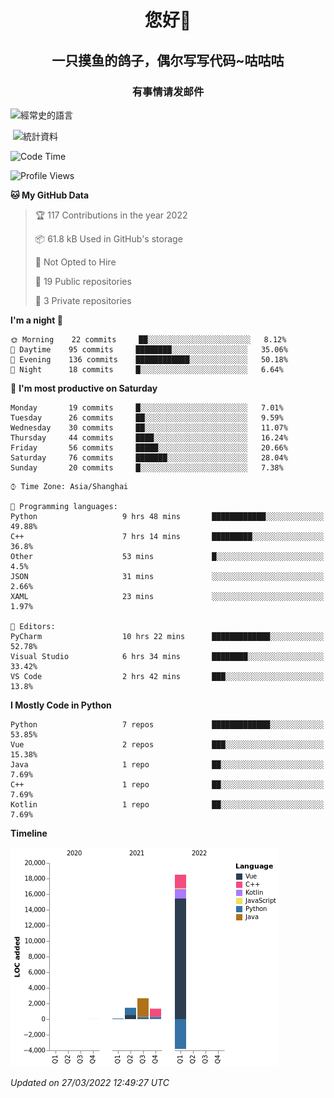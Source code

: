 

<!--
**kitUIN/kitUIN** is a ✨ _special_ ✨ repository because its `README.md` (this file) appears on your GitHub profile.

Here are some ideas to get you started:

- 🔭 I’m currently working on ...
- 🌱 I’m currently learning ...
- 👯 I’m looking to collaborate on ...
- 🤔 I’m looking for help with ...
- 💬 Ask me about ...
- 📫 How to reach me: ...
- 😄 Pronouns: ...
- ⚡ Fun fact: ...
-->
<h1 align="center">您好👋</h1>
<h2 align="center">一只摸鱼的鸽子，偶尔写写代码~咕咕咕</h2>
<h3 align="center">有事情请发邮件</h3>



<p><img align="center" src="https://github-readme-stats.vercel.app/api/top-langs?username=kitUIN&show_icons=true&theme=gruvbox&locale=cn&layout=compact" alt="經常史的語言" /></p>

<p>&nbsp;<img align="center" src="https://github-readme-stats.vercel.app/api?username=kitUIN&show_icons=true&theme=gruvbox&locale=cn" alt="統計資料" /></p>


<!--START_SECTION:waka-->
![Code Time](http://img.shields.io/badge/Code%20Time-463%20hrs%2044%20mins-blue)

![Profile Views](http://img.shields.io/badge/Profile%20Views-58-blue)

**🐱 My GitHub Data** 

> 🏆 117 Contributions in the year 2022
 > 
> 📦 61.8 kB Used in GitHub's storage 
 > 
> 🚫 Not Opted to Hire
 > 
> 📜 19 Public repositories 
 > 
> 🔑 3 Private repositories  
 > 
**I'm a night 🦉** 

```text
🌞 Morning    22 commits     ██░░░░░░░░░░░░░░░░░░░░░░░   8.12% 
🌆 Daytime    95 commits     ████████░░░░░░░░░░░░░░░░░   35.06% 
🌃 Evening    136 commits    ████████████░░░░░░░░░░░░░   50.18% 
🌙 Night      18 commits     █░░░░░░░░░░░░░░░░░░░░░░░░   6.64%

```
📅 **I'm most productive on Saturday** 

```text
Monday       19 commits     █░░░░░░░░░░░░░░░░░░░░░░░░   7.01% 
Tuesday      26 commits     ██░░░░░░░░░░░░░░░░░░░░░░░   9.59% 
Wednesday    30 commits     ██░░░░░░░░░░░░░░░░░░░░░░░   11.07% 
Thursday     44 commits     ████░░░░░░░░░░░░░░░░░░░░░   16.24% 
Friday       56 commits     █████░░░░░░░░░░░░░░░░░░░░   20.66% 
Saturday     76 commits     ███████░░░░░░░░░░░░░░░░░░   28.04% 
Sunday       20 commits     █░░░░░░░░░░░░░░░░░░░░░░░░   7.38%

```


```text
⌚︎ Time Zone: Asia/Shanghai

💬 Programming languages: 
Python                   9 hrs 48 mins       ████████████░░░░░░░░░░░░░   49.88% 
C++                      7 hrs 14 mins       █████████░░░░░░░░░░░░░░░░   36.8% 
Other                    53 mins             █░░░░░░░░░░░░░░░░░░░░░░░░   4.5% 
JSON                     31 mins             ░░░░░░░░░░░░░░░░░░░░░░░░░   2.66% 
XAML                     23 mins             ░░░░░░░░░░░░░░░░░░░░░░░░░   1.97%

📝 Editors: 
PyCharm                  10 hrs 22 mins      █████████████░░░░░░░░░░░░   52.78% 
Visual Studio            6 hrs 34 mins       ████████░░░░░░░░░░░░░░░░░   33.42% 
VS Code                  2 hrs 42 mins       ███░░░░░░░░░░░░░░░░░░░░░░   13.8%

```

**I Mostly Code in Python** 

```text
Python                   7 repos             █████████████░░░░░░░░░░░░   53.85% 
Vue                      2 repos             ███░░░░░░░░░░░░░░░░░░░░░░   15.38% 
Java                     1 repo              ██░░░░░░░░░░░░░░░░░░░░░░░   7.69% 
C++                      1 repo              ██░░░░░░░░░░░░░░░░░░░░░░░   7.69% 
Kotlin                   1 repo              ██░░░░░░░░░░░░░░░░░░░░░░░   7.69%

```


**Timeline**

![Chart not found](https://raw.githubusercontent.com/kitUIN/kitUIN/main/charts/bar_graph.png) 


 *Updated on 27/03/2022 12:49:27 UTC*
<!--END_SECTION:waka-->
